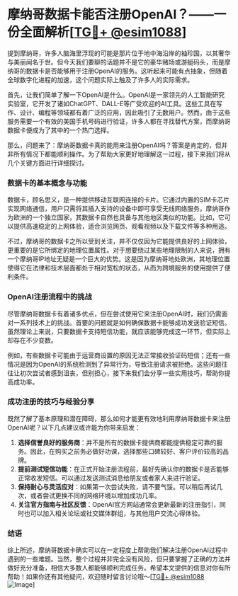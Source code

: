# 摩纳哥数据卡能否注册OpenAI？——一份全面解析[[TG💪+ @esim1088](https://t.me/s/esim1088)]

提到摩纳哥，许多人脑海里浮现的可能是那片位于地中海沿岸的袖珍国，以其奢华与美丽闻名于世。但今天我们要聊的话题并不是它的豪华赌场或游艇码头，而是摩纳哥的数据卡是否能够用于注册OpenAI的服务。这听起来可能有点抽象，但随着全球数字化进程的加速，这个问题实际上触及了许多人的实际需求。

首先，让我们简单了解一下OpenAI是什么。OpenAI是一家领先的人工智能研究实验室，它开发了诸如ChatGPT、DALL-E等广受欢迎的AI工具。这些工具在写作、设计、编程等领域都有着广泛的应用，因此吸引了无数用户。然而，由于这些服务需要一个有效的美国手机号码进行验证，许多人都在寻找替代方案，而摩纳哥数据卡便成为了其中的一个热门选择。

那么，问题来了：摩纳哥数据卡真的能用来注册OpenAI吗？答案是肯定的，但并非所有情况下都能顺利操作。为了帮助大家更好地理解这一过程，接下来我们将从几个关键方面进行详细探讨。

### 数据卡的基本概念与功能

数据卡，顾名思义，是一种提供移动互联网连接的卡片。它通过内置的SIM卡芯片实现网络通信，用户只需将其插入支持的设备中即可享受无线网络服务。摩纳哥作为欧洲的一个独立国家，其数据卡自然也具备与其他地区类似的功能。比如，它可以提供高速稳定的上网体验，适合浏览网页、观看视频以及下载文件等多种用途。

不过，摩纳哥的数据卡之所以受到关注，并不仅仅因为它能提供良好的上网体验，更重要的是它所绑定的地理位置属性。对于想要绕过某些地理限制的人来说，拥有一个摩纳哥IP地址无疑是一个巨大的优势。这是因为摩纳哥地处欧洲，其地理位置使得它在法律和技术层面都处于相对宽松的状态，从而为跨境服务的使用提供了便利条件。

### OpenAI注册流程中的挑战

尽管摩纳哥数据卡有着诸多优点，但在尝试使用它来注册OpenAI时，我们仍需面对一系列技术上的挑战。首要的问题就是如何确保数据卡能够成功发送验证短信。虽然理论上来说，只要数据卡支持短信功能，就应该能够完成这一环节，但实际上却存在不少变数。

例如，有些数据卡可能由于运营商设置的原因无法正常接收验证码短信；还有一些情况是因为OpenAI的系统检测到了异常行为，导致注册请求被拒绝。这些问题往往让初次尝试者感到沮丧，但别担心，接下来我们会分享一些实用技巧，帮助你提高成功率。

### 成功注册的技巧与经验分享

既然了解了基本原理和潜在障碍，那么如何才能更有效地利用摩纳哥数据卡来注册OpenAI呢？以下几点建议或许能为你带来启发：

1. **选择信誉良好的服务商**：并不是所有的数据卡提供商都能提供稳定可靠的服务。因此，在购买之前务必做好功课，选择那些口碑较好、客户评价较高的品牌。
2. **提前测试短信功能**：在正式开始注册流程前，最好先确认你的数据卡是否能够正常收发短信。可以通过发送测试消息给朋友或者家人来进行验证。
3. **保持耐心与灵活应对**：如果第一次尝试失败，请不要气馁。可以稍后再试几次，或者尝试更换不同的网络环境以增加成功几率。
4. **关注官方指南与社区反馈**：OpenAI官方网站通常会更新最新的注册指引，同时也可以加入相关论坛或社交媒体群组，与其他用户交流心得体验。

### 结语

综上所述，摩纳哥数据卡确实可以在一定程度上帮助我们解决注册OpenAI过程中遇到的一些难题。当然，整个过程并非完全没有风险，但只要掌握了正确的方法并做好充分准备，相信大多数人都能够顺利完成任务。希望本文提供的信息对你有所帮助！如果你还有其他疑问，欢迎随时留言讨论哦～[[TG💪+ @esim1088](https://t.me/s/esim1088) ![Image](https://i.postimg.cc/4NQfJmqS/Snipaste-2025-05-13-00-14-12.png)]